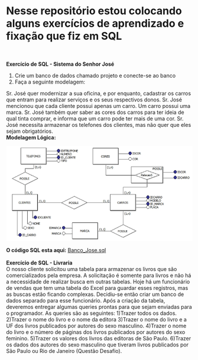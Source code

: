 # Nesse repositório estou colocando alguns exercícios de aprendizado e fixação que fiz em SQL
<br/>

**Exercício de SQL - Sistema do Senhor José**

1) Crie um banco de dados chamado projeto e conecte-se ao banco
2) Faça a seguinte modelagem:

Sr. José quer modernizar a sua oficina, e por enquanto, cadastrar os carros que entram para realizar serviços e os seus respectivos donos.
Sr. José mencionou que cada cliente possui apenas um carro. Um carro possui uma marca. Sr. José também quer saber as cores dos carros para 
ter ideia de qual tinta comprar, e informa que um carro pode ter mais de uma cor. Sr. José necessita armazenar os telefones dos clientes, 
mas não quer que eles sejam obrigatórios.
<br/>
**Modelagem Lógica:**

  ![MODELO_JOSE](https://github.com/karendiz/ex_SQL/blob/main/MODELO_JOSE.jpg)
  
  
**O código SQL esta aqui:**
[Banco_Jose.sql](https://github.com/karendiz/ex_SQL/blob/main/Banco_Jose.sql)
<br/>
<br/>
**Exercício de SQL - Livraria**
<br/>
O nosso cliente solicitou uma tabela para armazenar os livros que são comercializados pela empresa. A solicitação é somente para livros e não há a necessidade de realizar busca em outras tabelas. Hoje há um funcionário de vendas que tem uma tabela do Excel para guardar esses registros, mas as buscas estão ficando complexas. Decidiu-se então criar um banco de dados separado para esse funcionário.
Após a criação da tabela, deveremos entregar algumas queries prontas para que sejam enviadas para o programador. As queries são as seguintes:
1)Trazer todos os dados.
2)Trazer o nome do livro e o nome da editora
3)Trazer o nome do livro e a UF dos livros publicados por autores do sexo masculino.
4)Trazer o nome do livro e o número de páginas dos livros publicados por autores do sexo feminino.
5)Trazer os valores dos livros das editoras de São Paulo.
6)Trazer os dados dos autores do sexo masculino que tiveram livros publicados por São Paulo ou Rio de Janeiro (Questão Desafio).
